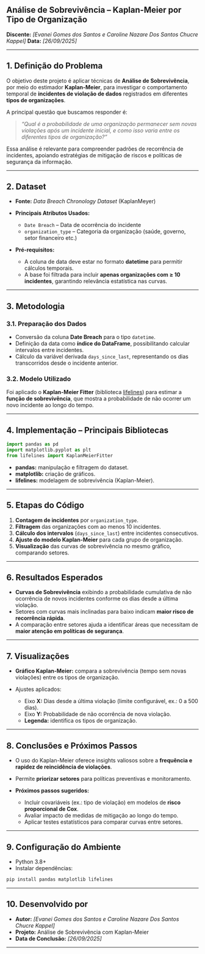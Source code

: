 ## Análise de Sobrevivência – Kaplan-Meier por Tipo de Organização

**Discente:** *\[Evanei Gomes dos Santos e Caroline Nazare Dos Santos Chucre Kappel]*
**Data:** *\[26/09/2025]*

---

## 1. Definição do Problema

O objetivo deste projeto é aplicar técnicas de **Análise de Sobrevivência**, por meio do estimador **Kaplan-Meier**, para investigar o comportamento temporal de **incidentes de violação de dados** registrados em diferentes **tipos de organizações**.

A principal questão que buscamos responder é:

> *“Qual é a probabilidade de uma organização permanecer sem novas violações após um incidente inicial, e como isso varia entre os diferentes tipos de organização?”*

Essa análise é relevante para compreender padrões de recorrência de incidentes, apoiando estratégias de mitigação de riscos e políticas de segurança da informação.

---

## 2. Dataset

* **Fonte:** *Data Breach Chronology Dataset* (KaplanMeyer)
* **Principais Atributos Usados:**

  * `Date Breach` – Data de ocorrência do incidente
  * `organization_type` – Categoria da organização (saúde, governo, setor financeiro etc.)
* **Pré-requisitos:**

  * A coluna de data deve estar no formato **datetime** para permitir cálculos temporais.
  * A base foi filtrada para incluir **apenas organizações com ≥ 10 incidentes**, garantindo relevância estatística nas curvas.

---

## 3. Metodologia

### 3.1. Preparação dos Dados

* Conversão da coluna **Date Breach** para o tipo `datetime`.
* Definição da data como **índice do DataFrame**, possibilitando calcular intervalos entre incidentes.
* Cálculo da variável derivada `days_since_last`, representando os dias transcorridos desde o incidente anterior.

### 3.2. Modelo Utilizado

Foi aplicado o **Kaplan-Meier Fitter** (biblioteca [lifelines](https://lifelines.readthedocs.io/)) para estimar a **função de sobrevivência**, que mostra a probabilidade de não ocorrer um novo incidente ao longo do tempo.

---

## 4. Implementação – Principais Bibliotecas

```python
import pandas as pd
import matplotlib.pyplot as plt
from lifelines import KaplanMeierFitter
```

* **pandas:** manipulação e filtragem do dataset.
* **matplotlib:** criação de gráficos.
* **lifelines:** modelagem de sobrevivência (Kaplan-Meier).

---

## 5. Etapas do Código

1. **Contagem de incidentes** por `organization_type`.
2. **Filtragem** das organizações com ao menos 10 incidentes.
3. **Cálculo dos intervalos** (`days_since_last`) entre incidentes consecutivos.
4. **Ajuste do modelo Kaplan-Meier** para cada grupo de organização.
5. **Visualização** das curvas de sobrevivência no mesmo gráfico, comparando setores.

---

## 6. Resultados Esperados

* **Curvas de Sobrevivência** exibindo a probabilidade cumulativa de não ocorrência de novos incidentes conforme os dias desde a última violação.
* Setores com curvas mais inclinadas para baixo indicam **maior risco de recorrência rápida**.
* A comparação entre setores ajuda a identificar áreas que necessitam de **maior atenção em políticas de segurança**.

---

## 7. Visualizações

* **Gráfico Kaplan-Meier:** compara a sobrevivência (tempo sem novas violações) entre os tipos de organização.
* Ajustes aplicados:

  * Eixo **X:** Dias desde a última violação (limite configurável, ex.: 0 a 500 dias).
  * Eixo **Y:** Probabilidade de não ocorrência de nova violação.
  * **Legenda:** identifica os tipos de organização.

---

## 8. Conclusões e Próximos Passos

* O uso do Kaplan-Meier oferece insights valiosos sobre a **frequência e rapidez de reincidência de violações**.
* Permite **priorizar setores** para políticas preventivas e monitoramento.
* **Próximos passos sugeridos:**

  * Incluir covariáveis (ex.: tipo de violação) em modelos de **risco proporcional de Cox**.
  * Avaliar impacto de medidas de mitigação ao longo do tempo.
  * Aplicar testes estatísticos para comparar curvas entre setores.

---

## 9. Configuração do Ambiente

* Python 3.8+
* Instalar dependências:

```bash
pip install pandas matplotlib lifelines
```

---

## 10. Desenvolvido por

* **Autor:** *\[Evanei Gomes dos Santos e Caroline Nazare Dos Santos Chucre Kappel]*
* **Projeto:** Análise de Sobrevivência com Kaplan-Meier
* **Data de Conclusão:** *\[26/09/2025]*

---


